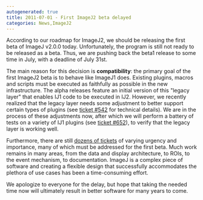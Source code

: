 ```yaml
---
autogenerated: true
title: 2011-07-01 - First ImageJ2 beta delayed
categories: News,ImageJ2
---
```


According to our roadmap for ImageJ2, we should be releasing the first beta of ImageJ v2.0.0 today. Unfortunately, the program is still not ready to be released as a beta. Thus, we are pushing back the beta1 release to some time in July, with a deadline of July 31st.

The main reason for this decision is **compatibility**: the primary goal of the first ImageJ2 beta is to behave like ImageJ1 does. Existing plugins, macros and scripts must be executed as faithfully as possible in the new infrastructure. The alpha releases feature an initial version of this "legacy layer" that enables IJ1 code to be executed in IJ2. However, we recently realized that the legacy layer needs some adjustment to better support certain types of plugins (see [ticket \#542](http://trac.imagej.net/ticket/542) for technical details). We are in the process of these adjustments now, after which we will perform a battery of tests on a variety of IJ1 plugins (see [ticket \#652](http://trac.imagej.net/ticket/652)), to verify that the legacy layer is working well.

Furthermore, there are still [dozens of tickets](http://trac.imagej.net/query?milestone=imagej-2.0-beta1&status=accepted&status=assigned&status=new&status=reopened) of varying urgency and importance, many of which must be addressed for the first beta. Much work remains in many areas, from the data and display architecture, to ROIs, to the event mechanism, to documentation. ImageJ is a complex piece of software and creating a flexible design that successfully accommodates the plethora of use cases has been a time-consuming effort.

We apologize to everyone for the delay, but hope that taking the needed time now will ultimately result in better software for many years to come.

 
